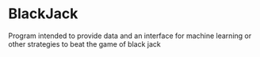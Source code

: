# BlackJack
Program intended to provide data and an interface for machine learning or other strategies to beat the game of black jack
